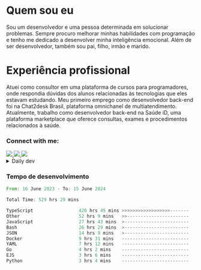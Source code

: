 # Quem sou eu
Sou um desenvolvedor e uma pessoa determinada em solucionar problemas. Sempre procuro melhorar minhas habilidades com programação e tenho me dedicado a desenvolver minha inteligência emocional. Além de ser desenvolvedor, também sou pai, filho, irmão e marido.

# Experiência profissional
Atuei como consultor em uma plataforma de cursos para programadores, onde respondia dúvidas dos alunos relacionadas às tecnologias que eles estavam estudando.
Meu primeiro emprego como desenvolvedor back-end foi na Chat2desk Brasil, plataforma omnichanel de multiatendimento.
Atualmente, trabalho como desenvolvedor back-end na Saúde iD, uma plataforma marketplace que oferece consultas, exames e procedimentos relacionados à saúde.

### Connect with me:
<a href="https://www.linkedin.com/in/theusmoreira" target="_blank" >
<img src="https://img.shields.io/badge/linkedin-%230077B5.svg?&style=for-the-badge&logo=linkedin&logoColor=white ">
</a>
<a href="https://www.instagram.com/matheus.s.moreira/" target="_blank">
<img src="https://img.shields.io/badge/instagram-%23E4405F.svg?&style=for-the-badge&logo=instagram&logoColor=white">
</a>
<a href="mailto:matheussm301@gmail.com"  target="_blank">
<img src="https://img.shields.io/badge/gmail-%23E4405F.svg?&style=for-the-badge&logo=gmail&logoColor=white">
</a>


<details>
  <summary>Daily dev </summary>
<p>
  <a href="https://app.daily.dev/matheussantos"><img src="https://github.com/matheus-santos-moreira/matheus-santos-moreira/blob/master/devcard.svg" width="200" alt="Matheus Santos's Dev Card"/></a>
 </p>
</details>

<h3>Tempo de desenvolvimento</h3>

<!--START_SECTION:waka-->

```rust
From: 16 June 2023 - To: 15 June 2024

Total Time: 529 hrs 29 mins

TypeScript                 420 hrs 45 mins >>>>>>>>>>>>>>>>>>-------   72.34 %
Other                      52 hrs 9 mins   >>-----------------------   08.97 %
JavaScript                 27 hrs 43 mins  >------------------------   04.77 %
Bash                       26 hrs 29 mins  >------------------------   04.55 %
JSON                       14 hrs 9 mins   >------------------------   02.44 %
Docker                     9 hrs 31 mins   -------------------------   01.64 %
YAML                       7 hrs 12 mins   -------------------------   01.24 %
Go                         4 hrs 2 mins    -------------------------   00.69 %
EJS                        3 hrs 6 mins    -------------------------   00.53 %
Python                     3 hrs 4 mins    -------------------------   00.53 %
```

<!--END_SECTION:waka-->

